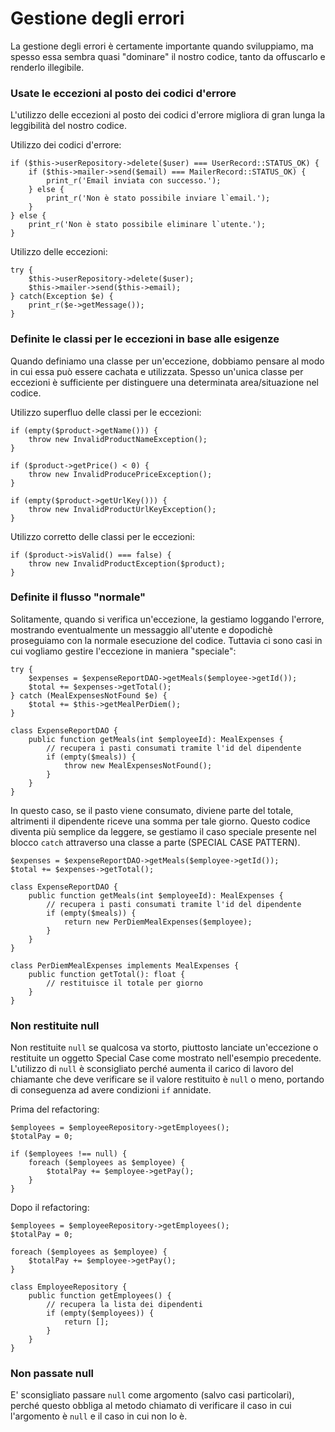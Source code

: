 # Gestione degli errori

La gestione degli errori è certamente importante quando sviluppiamo, ma spesso essa sembra quasi "dominare" il nostro codice, tanto da offuscarlo e renderlo illegibile.

### Usate le eccezioni al posto dei codici d'errore

L'utilizzo delle eccezioni al posto dei codici d'errore migliora di gran lunga la leggibilità del nostro codice.

Utilizzo dei codici d'errore:

```text
if ($this->userRepository->delete($user) === UserRecord::STATUS_OK) {
    if ($this->mailer->send($email) === MailerRecord::STATUS_OK) {
        print_r('Email inviata con successo.');
    } else {
        print_r('Non è stato possibile inviare l`email.');
    }
} else {
    print_r('Non è stato possibile eliminare l`utente.');
}
```

Utilizzo delle eccezioni:

```text
try {
    $this->userRepository->delete($user);
    $this->mailer->send($this->email);
} catch(Exception $e) {
    print_r($e->getMessage());
}
```

### Definite le classi per le eccezioni in base alle esigenze

Quando definiamo una classe per un'eccezione, dobbiamo pensare al modo in cui essa può essere cachata e utilizzata. Spesso un'unica classe per eccezioni è sufficiente per distinguere una determinata area/situazione nel codice.

Utilizzo superfluo delle classi per le eccezioni:

```text
if (empty($product->getName())) {
    throw new InvalidProductNameException();
}

if ($product->getPrice() < 0) {
    throw new InvalidProducePriceException();
}

if (empty($product->getUrlKey())) {
    throw new InvalidProductUrlKeyException();
}
```

Utilizzo corretto delle classi per le eccezioni:

```text
if ($product->isValid() === false) {
    throw new InvalidProductException($product);
}
```

### Definite il flusso "normale"

Solitamente, quando si verifica un'eccezione, la gestiamo loggando l'errore, mostrando eventualmente un messaggio all'utente e dopodichè proseguiamo con la normale esecuzione del codice. Tuttavia ci sono casi in cui vogliamo gestire l'eccezione in maniera "speciale":

```text
try {
    $expenses = $expenseReportDAO->getMeals($employee->getId());
    $total += $expenses->getTotal();
} catch (MealExpensesNotFound $e) {
    $total += $this->getMealPerDiem();
}

class ExpenseReportDAO {
    public function getMeals(int $employeeId): MealExpenses {
        // recupera i pasti consumati tramite l'id del dipendente
        if (empty($meals)) {
            throw new MealExpensesNotFound();
        }
    }
}
```

In questo caso, se il pasto viene consumato, diviene parte del totale, altrimenti il dipendente riceve una somma per tale giorno. Questo codice diventa più semplice da leggere, se gestiamo il caso speciale presente nel blocco `catch` attraverso una classe a parte \(SPECIAL CASE PATTERN\).

```text
$expenses = $expenseReportDAO->getMeals($employee->getId());
$total += $expenses->getTotal();

class ExpenseReportDAO {
    public function getMeals(int $employeeId): MealExpenses {
        // recupera i pasti consumati tramite l'id del dipendente
        if (empty($meals)) {
            return new PerDiemMealExpenses($employee);
        }
    }
}

class PerDiemMealExpenses implements MealExpenses {
    public function getTotal(): float {
        // restituisce il totale per giorno
    }
}
```

### Non restituite null

Non restituite `null` se qualcosa va storto, piuttosto lanciate un'eccezione o restituite un oggetto Special Case come mostrato nell'esempio precedente. L'utilizzo di `null` è sconsigliato perché aumenta il carico di lavoro del chiamante che deve verificare se il valore restituito è `null` o meno, portando di conseguenza ad avere condizioni `if` annidate.

Prima del refactoring:

```text
$employees = $employeeRepository->getEmployees();
$totalPay = 0;

if ($employees !== null) {
    foreach ($employees as $employee) {
        $totalPay += $employee->getPay();
    }
}
```

Dopo il refactoring:

```text
$employees = $employeeRepository->getEmployees();
$totalPay = 0;

foreach ($employees as $employee) {
    $totalPay += $employee->getPay();
}

class EmployeeRepository {
    public function getEmployees() {
        // recupera la lista dei dipendenti
        if (empty($employees)) {
            return [];
        }
    }
}
```

### Non passate null

E' sconsigliato passare `null` come argomento \(salvo casi particolari\), perché questo obbliga al metodo chiamato di verificare il caso in cui l'argomento è `null` e il caso in cui non lo è.

